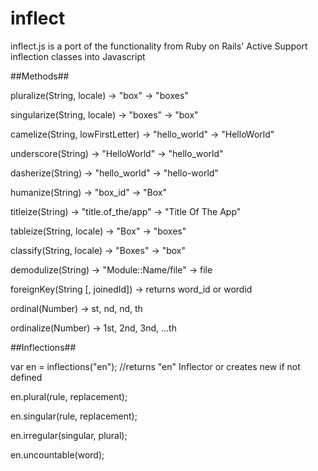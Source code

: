 inflect
=====

inflect.js is a port of the functionality from Ruby on Rails' Active Support inflection classes into Javascript


##Methods##

pluralize(String, locale) -> "box" -> "boxes"

singularize(String, locale) -> "boxes" -> "box"

camelize(String, lowFirstLetter) -> "hello_world" -> "HelloWorld"

underscore(String) -> "HelloWorld" -> "hello_world"

dasherize(String) -> "hello_world" -> "hello-world"

humanize(String) -> "box_id" -> "Box"

titleize(String) -> "title.of_the/app" -> "Title Of The App"

tableize(String, locale) -> "Box" -> "boxes"

classify(String, locale) -> "Boxes" -> "box"

demodulize(String) -> "Module::Name/file" -> file

foreignKey(String [, joinedId]) -> returns word_id or wordid

ordinal(Number) -> st, nd, nd, th

ordinalize(Number) -> 1st, 2nd, 3nd, ...th

##Inflections##

var en = inflections("en"); //returns "en" Inflector or creates new if not defined

en.plural(rule, replacement);

en.singular(rule, replacement);

en.irregular(singular, plural);

en.uncountable(word);